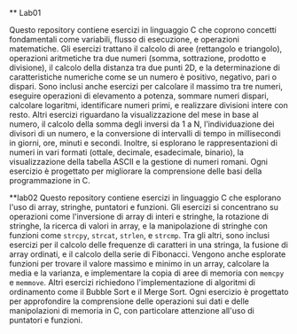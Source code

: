 ** Lab01

  Questo repository contiene esercizi in linguaggio C che coprono concetti fondamentali come variabili, flusso di esecuzione, e operazioni matematiche. Gli esercizi trattano il calcolo di aree (rettangolo e triangolo), operazioni aritmetiche tra due numeri (somma, sottrazione, prodotto e divisione), il calcolo della distanza tra due punti 2D, e la determinazione di caratteristiche numeriche come se un numero è positivo, negativo, pari o dispari. Sono inclusi anche esercizi per calcolare il massimo tra tre numeri, eseguire operazioni di elevamento a potenza, sommare numeri dispari, calcolare logaritmi, identificare numeri primi, e realizzare divisioni intere con resto. Altri esercizi riguardano la visualizzazione del mese in base al numero, il calcolo della somma degli inversi da 1 a N, l’individuazione dei divisori di un numero, e la conversione di intervalli di tempo in millisecondi in giorni, ore, minuti e secondi. Inoltre, si esplorano le rappresentazioni di numeri in vari formati (ottale, decimale, esadecimale, binario), la visualizzazione della tabella ASCII e la gestione di numeri romani. Ogni esercizio è progettato per migliorare la comprensione delle basi della programmazione in C.
  
**lab02
  Questo repository contiene esercizi in linguaggio C che esplorano l'uso di array, stringhe, puntatori e funzioni. Gli esercizi si concentrano su operazioni come l'inversione di array di interi e stringhe, la rotazione di stringhe, la ricerca di valori in array, e la manipolazione di stringhe con funzioni come `strcpy`, `strcat`, `strlen`, e `strcmp`. Tra gli altri, sono inclusi esercizi per il calcolo delle frequenze di caratteri in una stringa, la fusione di array ordinati, e il calcolo della serie di Fibonacci. Vengono anche esplorate funzioni per trovare il valore massimo e minimo in un array, calcolare la media e la varianza, e implementare la copia di aree di memoria con `memcpy` e `memmove`. Altri esercizi richiedono l'implementazione di algoritmi di ordinamento come il Bubble Sort e il Merge Sort. Ogni esercizio è progettato per approfondire la comprensione delle operazioni sui dati e delle manipolazioni di memoria in C, con particolare attenzione all'uso di puntatori e funzioni.

